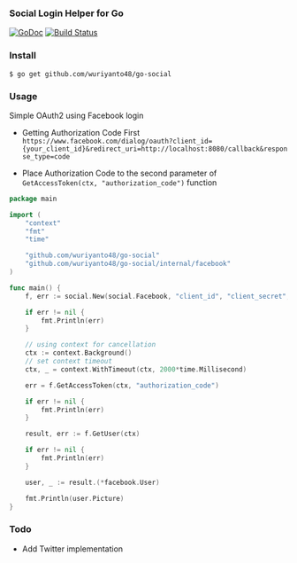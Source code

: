 ### Social Login Helper for Go

[![GoDoc](https://godoc.org/github.com/wuriyanto48/go-social?status.svg)](https://godoc.org/github.com/wuriyanto48/go-social)
[![Build Status](https://travis-ci.org/wuriyanto48/go-social.svg?branch=master)](https://travis-ci.org/wuriyanto48/go-social)

### Install
```shell
$ go get github.com/wuriyanto48/go-social
```

### Usage

Simple OAuth2 using Facebook login

* Getting Authorization Code First
`https://www.facebook.com/dialog/oauth?client_id={your_client_id}&redirect_uri=http://localhost:8080/callback&response_type=code`

* Place Authorization Code to the second parameter of `GetAccessToken(ctx, "authorization_code")` function

```go
package main

import (
	"context"
	"fmt"
	"time"

	"github.com/wuriyanto48/go-social"
	"github.com/wuriyanto48/go-social/internal/facebook"
)

func main() {
	f, err := social.New(social.Facebook, "client_id", "client_secret", "http://localhost:8080/callback")

	if err != nil {
		fmt.Println(err)
	}

    // using context for cancellation
    ctx := context.Background()
    // set context timeout
	ctx, _ = context.WithTimeout(ctx, 2000*time.Millisecond)

	err = f.GetAccessToken(ctx, "authorization_code")

	if err != nil {
		fmt.Println(err)
	}

	result, err := f.GetUser(ctx)

	if err != nil {
		fmt.Println(err)
	}

	user, _ := result.(*facebook.User)

	fmt.Println(user.Picture)
}

```

### Todo
- Add Twitter implementation